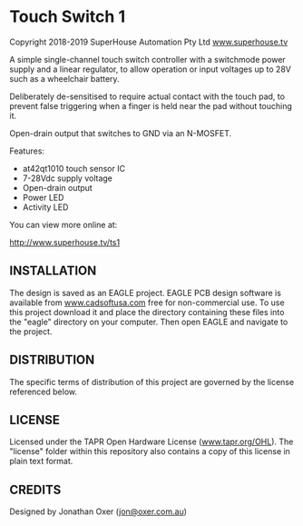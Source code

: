 Touch Switch 1
==============
Copyright 2018-2019 SuperHouse Automation Pty Ltd  www.superhouse.tv  

A simple single-channel touch switch controller with a switchmode
power supply and a linear regulator, to allow operation or input
voltages up to 28V such as a wheelchair battery.

Deliberately de-sensitised to require actual contact with the
touch pad, to prevent false triggering when a finger is held
near the pad without touching it.

Open-drain output that switches to GND via an N-MOSFET.

Features:

 * at42qt1010 touch sensor IC
 * 7-28Vdc supply voltage
 * Open-drain output
 * Power LED
 * Activity LED

You can view more online at:

  http://www.superhouse.tv/ts1


INSTALLATION
------------
The design is saved as an EAGLE project. EAGLE PCB design software is
available from www.cadsoftusa.com free for non-commercial use. To use
this project download it and place the directory containing these files
into the "eagle" directory on your computer. Then open EAGLE and
navigate to the project.


DISTRIBUTION
------------
The specific terms of distribution of this project are governed by the
license referenced below.


LICENSE
-------
Licensed under the TAPR Open Hardware License (www.tapr.org/OHL).
The "license" folder within this repository also contains a copy of
this license in plain text format.


CREDITS
-------
Designed by Jonathan Oxer (jon@oxer.com.au)
